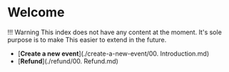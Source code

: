 # Welcome

!!! Warning
    This index does not have any content at the moment. It's sole purpose is to make This easier to extend in the future.

* [**Create a new event**](./create-a-new-event/00. Introduction.md)
* [**Refund**](./refund/00. Refund.md)


